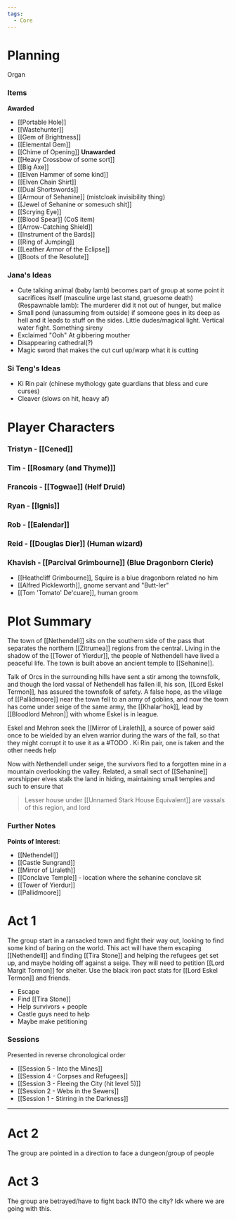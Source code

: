 ```yaml
---
tags:
  - Core
---
```

# Planning
Organ
### Items
**Awarded**
- [[Portable Hole]]
- [[Wastehunter]]
- [[Gem of Brightness]]
- [[Elemental Gem]]
- [[Chime of Opening]]
**Unawarded**
- [[Heavy Crossbow of some sort]]
- [[Big Axe]]
- [[Elven Hammer of some kind]]
- [[Elven Chain Shirt]]
- [[Dual Shortswords]]
- [[Armour of Sehanine]] (mistcloak invisibility thing)
- [[Jewel of Sehanine or somesuch shit]]
- [[Scrying Eye]]
- [[Blood Spear]] (CoS item)
- [[Arrow-Catching Shield]]
- [[Instrument of the Bards]]
- [[Ring of Jumping]]
- [[Leather Armor of the Eclipse]]
- [[Boots of the Resolute]]
### Jana's Ideas
- Cute talking animal (baby lamb) becomes part of group at some point it sacrifices itself (masculine urge last stand, gruesome death) (Respawnable lamb): The murderer did it not out of hunger, but malice
- Small pond (unassuming from outside) if someone goes in its deep as hell and it leads to stuff on the sides. Little dudes/magical light. Vertical water fight. Something sireny
- Exclaimed "Ooh" At gibbering mouther
- Disappearing cathedral(?)
- Magic sword that makes the cut curl up/warp what it is cutting

### Si Teng's Ideas
- Ki Rin pair (chinese mythology gate guardians that bless and cure curses)
- Cleaver (slows on hit, heavy af)

# Player Characters
### Tristyn - [[Cened]]

### Tim - [[Rosmary (and Thyme)]]
### Francois - [[Togwae]] (Helf Druid)
### Ryan - [[Ignis]]
### Rob - [[Ealendar]]
### Reid - [[Douglas Dier]] (Human wizard)
### Khavish - [[Parcival Grimbourne]] (Blue Dragonborn Cleric)
- [[Heathcliff Grimbourne]], Squire is a blue dragonborn related no him
- [[Alfred Pickleworth]], gnome servant and "Butt-ler"
- [[Tom 'Tomato' De'cuare]], human groom

# Plot Summary
The town of [[Nethendell]] sits on the southern side of the pass that separates the northern [[Zitrumea]] regions from the central. Living in the shadow of the [[Tower of Yierdur]], the people of Nethendell have lived a peaceful life. The town is built above an ancient temple to [[Sehanine]].

Talk of Orcs in the surrounding hills have sent a stir among the townsfolk, and though the lord vassal of Nethendell has fallen ill, his son, [[Lord Eskel Termon]], has assured the townsfolk of safety. A false hope, as the village of [[Pallidmoore]] near the town fell to an army of goblins, and now the town has come under seige of the same army, the [[Khalar'hok]], lead by [[Bloodlord Mehron]] with whome Eskel is in league.

Eskel and Mehron seek the [[Mirror of Liraleth]], a source of power said once to be wielded by an elven warrior during the wars of the fall, so that they might corrupt it to use it as a #TODO . Ki Rin pair, one is taken and the other needs help

Now with Nethendell under seige, the survivors fled to a forgotten mine in a mountain overlooking the valley. Related, a small sect of [[Sehanine]] worshipper elves stalk the land in hiding, maintaining small temples and such to ensure that 

> Lesser house under [[Unnamed Stark House Equivalent]] are vassals of this region, and lord 

### Further Notes
**Points of Interest**:
- [[Nethendell]]
- [[Castle Sungrand]]
- [[Mirror of Liraleth]]
- [[Conclave Temple]] - location where the sehanine conclave sit
- [[Tower of Yierdur]]
- [[Pallidmoore]]

# Act 1
The group start in a ransacked town and fight their way out, looking to find some kind of baring on the world. This act will have them escaping [[Nethendell]] and finding [[Tira Stone]] and helping the refugees get set up, and maybe holding off against a seige. They will need to petition [[Lord Margit Tormon]] for shelter. Use the black iron pact stats for [[Lord Eskel Termon]] and friends.
- Escape
- Find [[Tira Stone]]
- Help survivors + people
- Castle guys need to help
- Maybe make petitioning 

### Sessions
Presented in reverse chronological order
- [[Session 5 - Into the Mines]]
- [[Session 4 - Corpses and Refugees]]
- [[Session 3 - Fleeing the City (hit level 5)]]
- [[Session 2 - Webs in the Sewers]]
- [[Session 1 - Stirring in the Darkness]]

---
# Act 2
The group are pointed in a direction to face a dungeon/group of people

# Act 3
The group are betrayed/have to fight back INTO the city? Idk where we are going with this.